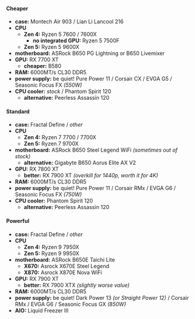 #### Cheaper

- **case:** Montech Air 903 / Lian Li Lancool 216
- **CPU** 
	- **Zen 4:** Ryzen 5 7600 / 7600X
		- **no integrated GPU:** Ryzen 5 7500F
	- **Zen 5:** Ryzen 5 9600X
- **motherboard:** ASRock B650 PG Lightning or B650 Livemixer
- **GPU:** RX 7700 XT
	- **cheaper:** B580
- **RAM:** 6000MT/s CL30 DDR5
- **power supply:** be quiet! Pure Power 11 / Corsair CX / EVGA G5 / Seasonic Focus FX *(550W)*
- **CPU cooler:** *stock* / Phantom Spirit 120
	- **alternative:** Peerless Assassin 120

#### Standard

- **case:** Fractal Define / *other*
- **CPU**
	- **Zen 4:** Ryzen 7 7700 / 7700X
	- **Zen 5:** Ryzen 7 9700X
- **motherboard:** ASRock B650 Steel Legend WiFi *(sometimes out of stock)*
	- **alternative:** Gigabyte B650 Aorus Elite AX V2
- **GPU:** RX 7800 XT
	- **better:** RX 7900 XT *(overkill for 1440p, worth it for 4K)*
- **RAM:** 6000MT/s CL30 DDR5
- **power supply:** be quiet! Pure Power 11 / Corsair RMx / EVGA G6 / Seasonic Focus FX *(750W)*
- **CPU cooler:** Phantom Spirit 120
	- **alternative:** Peerless Assassin 120

#### Powerful

- **case:** Fractal Define / *other*
- **CPU** 
	- **Zen 4:** Ryzen 9 7950X
	- **Zen 5:** Ryzen 9 9950X
- **motherboard:** ASRock B650E Taichi Lite
	- **X670:** Asrock X670E Steel Legend
	- **X870:** Asrock X870E Nova WiFi
- **GPU:** RX 7900 XT
	- **better:** RX 7900 XTX *(slightly worse value)*
- **RAM:** 6000MT/s CL30 DDR5
- **power supply:** be quiet! Dark Power 13 *(or Straight Power 12)* / Corsair RMx / EVGA G6 / Seasonic Focus GX *(850W)*
- **AIO:** Liquid Freezer III
